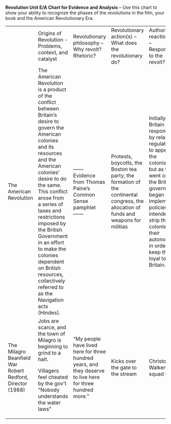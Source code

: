 **Revolution Unit E/A Chart for Evidence and Analysis** – Use this chart to show your ability to recognize the phases of the revolutions in the film, your book and the American Revolutionary Era.

<table>
  <tr>
    <td></td>
    <td>Origins of Revolution -
Problems, context, and catalyst</td>
    <td>Revolutionary philosophy –
Why revolt?  Rhetoric?</td>
    <td>Revolutionary action(s) –
What does the revolutionary do?</td>
    <td>Authority reaction(s) –
Responses to the revolt?</td>
    <td>Outcome(s) –
What happens? What changes?</td>
  </tr>
  <tr>
    <td>The American Revolution</td>
    <td>The American Revolution is a product of the conflict between Britain’s desire to govern the American colonies and its resources and the American colonies’ desire to do the same. 
This conflict arose from a series of taxes and restrictions imposed by the British Government in an effort to make the colonies dependent on British resources, collectively referred to as the Navigation acts (Hindes).</td>
    <td> —— Evidence from Thomas Paine’s Common Sense pamphlet —— 

</td>
    <td>Protests, boycotts, the Boston tea party, the formation of the continental congress, the allocation of funds and weapons for militias</td>
    <td>Initially, Britain responded by relaxing regulations to appease the colonists, but as time went on, the British government began to implement policies intended to strip the colonies of their autonomy in order to keep them loyal to Britain.</td>
    <td>After a long and bloody war, America emerges as a sovereign nation, free to pursue its own ends.</td>
  </tr>
  <tr>
    <td>The Milagro Beanfield War
Robert Redford,
Director (1988)</td>
    <td>Jobs are scarce, and the town of Milagro is beginning to grind to a halt.

Villagers feel cheated by the gov’t
"Nobody understands the water laws"</td>
    <td>“My people have lived here for three hundred years, and they deserve to live here for three hundred more.”</td>
    <td> Kicks over the gate to the stream</td>
    <td>Christopher Walken hit squad thing</td>
    <td> Devine’s development is cancelled, and Mondragon is set free</td>
  </tr>
